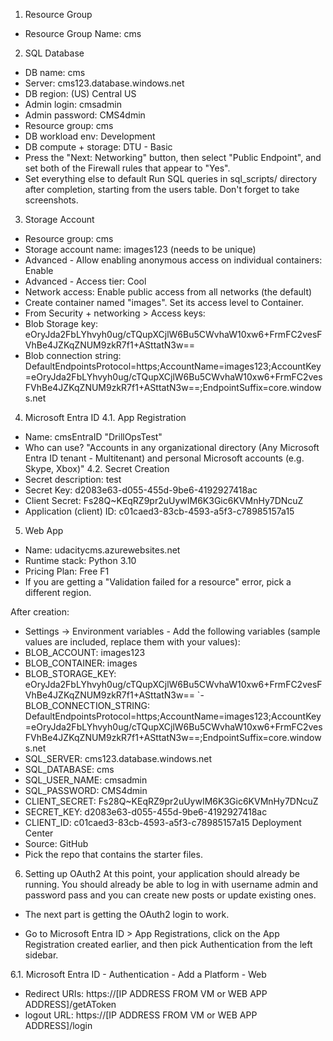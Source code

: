 1. Resource Group
- Resource Group Name: cms
2. SQL Database
- DB name: cms
- Server: cms123.database.windows.net
- DB region: (US) Central US
- Admin login: cmsadmin
- Admin password: CMS4dmin
- Resource group: cms
- DB workload env: Development
- DB compute + storage: DTU - Basic
- Press the "Next: Networking" button, then select "Public Endpoint", and set both of the Firewall rules that appear to "Yes".
- Set everything else to default
Run SQL queries in sql_scripts/ directory after completion, starting from the users table. Don't forget to take screenshots.

3. Storage Account
- Resource group: cms
- Storage account name: images123 (needs to be unique)
- Advanced - Allow enabling anonymous access on individual containers: Enable
- Advanced - Access tier: Cool
- Network access: Enable public access from all networks (the default)
- Create container named "images". Set its access level to Container.
- From Security + networking > Access keys:
- Blob Storage key: eOryJda2FbLYhvyh0ug/cTQupXCjlW6Bu5CWvhaW10xw6+FrmFC2vesFVhBe4JZKqZNUM9zkR7f1+ASttatN3w==
- Blob connection string: DefaultEndpointsProtocol=https;AccountName=images123;AccountKey=eOryJda2FbLYhvyh0ug/cTQupXCjlW6Bu5CWvhaW10xw6+FrmFC2vesFVhBe4JZKqZNUM9zkR7f1+ASttatN3w==;EndpointSuffix=core.windows.net
4. Microsoft Entra ID
4.1. App Registration
- Name: cmsEntraID  "DrillOpsTest"
- Who can use? "Accounts in any organizational directory (Any Microsoft Entra ID tenant - Multitenant) and personal Microsoft accounts (e.g. Skype, Xbox)"
4.2. Secret Creation
- Secret description: test
- Secret Key: d2083e63-d055-455d-9be6-4192927418ac
- Client Secret: Fs28Q~KEqRZ9pr2uUywIM6K3Gic6KVMnHy7DNcuZ
- Application (client) ID: c01caed3-83cb-4593-a5f3-c78985157a15

5. Web App
- Name: udacitycms.azurewebsites.net
- Runtime stack: Python 3.10
- Pricing Plan: Free F1
- If you are getting a "Validation failed for a resource" error, pick a different region.

After creation:
- Settings -> Environment variables - Add the following variables (sample values are included, replace them with your values):
- BLOB_ACCOUNT: images123
- BLOB_CONTAINER: images
- BLOB_STORAGE_KEY: eOryJda2FbLYhvyh0ug/cTQupXCjlW6Bu5CWvhaW10xw6+FrmFC2vesFVhBe4JZKqZNUM9zkR7f1+ASttatN3w==
`- BLOB_CONNECTION_STRING: DefaultEndpointsProtocol=https;AccountName=images123;AccountKey=eOryJda2FbLYhvyh0ug/cTQupXCjlW6Bu5CWvhaW10xw6+FrmFC2vesFVhBe4JZKqZNUM9zkR7f1+ASttatN3w==;EndpointSuffix=core.windows.net
- SQL_SERVER: cms123.database.windows.net
- SQL_DATABASE: cms
- SQL_USER_NAME: cmsadmin
- SQL_PASSWORD: CMS4dmin
- CLIENT_SECRET: Fs28Q~KEqRZ9pr2uUywIM6K3Gic6KVMnHy7DNcuZ
- SECRET_KEY: d2083e63-d055-455d-9be6-4192927418ac
- CLIENT_ID: c01caed3-83cb-4593-a5f3-c78985157a15
Deployment Center
- Source: GitHub
- Pick the repo that contains the starter files.
6. Setting up OAuth2
At this point, your application should already be running. You should already be able to log in with username admin and password pass and you can create new posts or update existing ones.

- The next part is getting the OAuth2 login to work.

- Go to Microsoft Entra ID > App Registrations, click on the App Registration created earlier, and then pick Authentication from the left sidebar.

6.1. Microsoft Entra ID - Authentication - Add a Platform - Web
- Redirect URIs: https://[IP ADDRESS FROM VM or WEB APP ADDRESS]/getAToken
- logout URL: https://[IP ADDRESS FROM VM or WEB APP ADDRESS]/login
